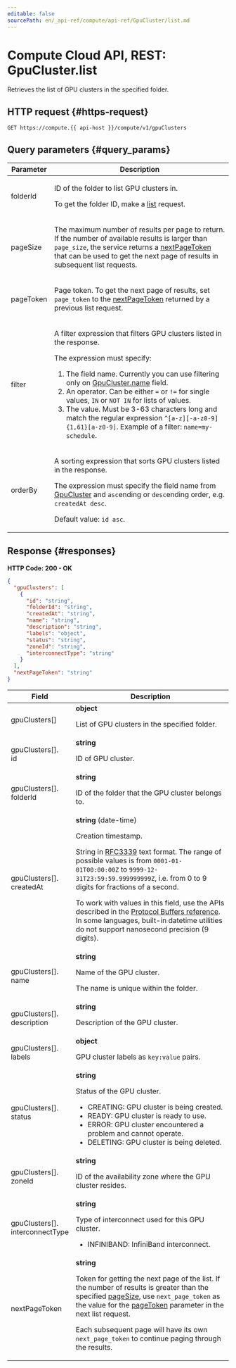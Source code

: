 ```yaml
---
editable: false
sourcePath: en/_api-ref/compute/api-ref/GpuCluster/list.md
---
```


# Compute Cloud API, REST: GpuCluster.list
Retrieves the list of GPU clusters in the specified folder.
 

 
## HTTP request {#https-request}
```
GET https://compute.{{ api-host }}/compute/v1/gpuClusters
```
 
## Query parameters {#query_params}
 
Parameter | Description
--- | ---
folderId | <p>ID of the folder to list GPU clusters in.</p> <p>To get the folder ID, make a <a href="/docs/resource-manager/api-ref/Folder/list">list</a> request.</p> 
pageSize | <p>The maximum number of results per page to return. If the number of available results is larger than ``page_size``, the service returns a <a href="/docs/compute/api-ref/GpuCluster/list#responses">nextPageToken</a> that can be used to get the next page of results in subsequent list requests.</p> 
pageToken | <p>Page token. To get the next page of results, set ``page_token`` to the <a href="/docs/compute/api-ref/GpuCluster/list#responses">nextPageToken</a> returned by a previous list request.</p> 
filter | <p>A filter expression that filters GPU clusters listed in the response.</p> <p>The expression must specify:</p> <ol> <li>The field name. Currently you can use filtering only on <a href="/docs/compute/api-ref/GpuCluster#representation">GpuCluster.name</a> field.</li> <li>An operator. Can be either ``=`` or ``!=`` for single values, ``IN`` or ``NOT IN`` for lists of values.</li> <li>The value. Must be 3-63 characters long and match the regular expression ``^[a-z][-a-z0-9]{1,61}[a-z0-9]``. Example of a filter: ``name=my-schedule``.</li> </ol> 
orderBy | <p>A sorting expression that sorts GPU clusters listed in the response.</p> <p>The expression must specify the field name from <a href="/docs/compute/api-ref/GpuCluster#representation">GpuCluster</a> and ``asc``ending or ``desc``ending order, e.g. ``createdAt desc``.</p> <p>Default value: ``id asc``.</p> 
 
## Response {#responses}
**HTTP Code: 200 - OK**

```json 
{
  "gpuClusters": [
    {
      "id": "string",
      "folderId": "string",
      "createdAt": "string",
      "name": "string",
      "description": "string",
      "labels": "object",
      "status": "string",
      "zoneId": "string",
      "interconnectType": "string"
    }
  ],
  "nextPageToken": "string"
}
```

 
Field | Description
--- | ---
gpuClusters[] | **object**<br><p>List of GPU clusters in the specified folder.</p> 
gpuClusters[].<br>id | **string**<br><p>ID of GPU cluster.</p> 
gpuClusters[].<br>folderId | **string**<br><p>ID of the folder that the GPU cluster belongs to.</p> 
gpuClusters[].<br>createdAt | **string** (date-time)<br><p>Creation timestamp.</p> <p>String in <a href="https://www.ietf.org/rfc/rfc3339.txt">RFC3339</a> text format. The range of possible values is from ``0001-01-01T00:00:00Z`` to ``9999-12-31T23:59:59.999999999Z``, i.e. from 0 to 9 digits for fractions of a second.</p> <p>To work with values in this field, use the APIs described in the <a href="https://developers.google.com/protocol-buffers/docs/reference/overview">Protocol Buffers reference</a>. In some languages, built-in datetime utilities do not support nanosecond precision (9 digits).</p> 
gpuClusters[].<br>name | **string**<br><p>Name of the GPU cluster.</p> <p>The name is unique within the folder.</p> 
gpuClusters[].<br>description | **string**<br><p>Description of the GPU cluster.</p> 
gpuClusters[].<br>labels | **object**<br><p>GPU cluster labels as ``key:value`` pairs.</p> 
gpuClusters[].<br>status | **string**<br><p>Status of the GPU cluster.</p> <ul> <li>CREATING: GPU cluster is being created.</li> <li>READY: GPU cluster is ready to use.</li> <li>ERROR: GPU cluster encountered a problem and cannot operate.</li> <li>DELETING: GPU cluster is being deleted.</li> </ul> 
gpuClusters[].<br>zoneId | **string**<br><p>ID of the availability zone where the GPU cluster resides.</p> 
gpuClusters[].<br>interconnectType | **string**<br><p>Type of interconnect used for this GPU cluster.</p> <ul> <li>INFINIBAND: InfiniBand interconnect.</li> </ul> 
nextPageToken | **string**<br><p>Token for getting the next page of the list. If the number of results is greater than the specified <a href="/docs/compute/api-ref/GpuCluster/list#query_params">pageSize</a>, use ``next_page_token`` as the value for the <a href="/docs/compute/api-ref/GpuCluster/list#query_params">pageToken</a> parameter in the next list request.</p> <p>Each subsequent page will have its own ``next_page_token`` to continue paging through the results.</p> 